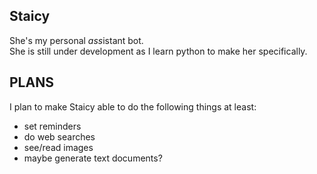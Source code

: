 **Staicy**
-
She's my personal *ass*istant bot.  
She is still under development as I learn python to make her specifically.  
  
  


PLANS
-
I plan to make Staicy able to do the following things at least:  
- set reminders  
- do web searches  
- see/read images  
- maybe generate text documents?  